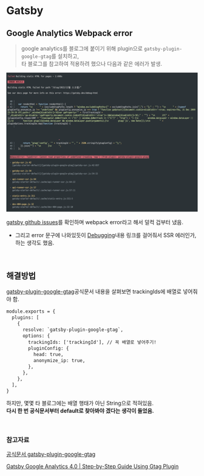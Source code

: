 # Gatsby

## Google Analytics Webpack error

> google analytics를 블로그에 붙이기 위해 plugin으로 `gatsby-plugin-google-gtag`를 설치하고,  
> 타 블로그를 참고하여 적용하려 했으나 다음과 같은 에러가 발생.

![gatsby build error](../screen/gatsby%20bundle%20error.png)

[gatsby github issues](https://github.com/gatsbyjs/gatsby/issues)를 확인하며 webpack error라고 해서 덜컥 겁부터 냈음.

- 그리고 error 문구에 나와있듯이 [Debugging](https://www.gatsbyjs.com/docs/debugging-the-build-process/)내용 링크를 걸어줘서 SSR 에러인가, 하는 생각도 했음.

<br>

## 해결방법

[gatsby-plugin-google-gtag](https://www.gatsbyjs.com/plugins/gatsby-plugin-google-gtag/)공식문서 내용을 살펴보면 trackingIds에 배열로 넣어줘야 함.

```JS
module.exports = {
  plugins: [
    {
      resolve: `gatsby-plugin-google-gtag`,
      options: {
        trackingIds: ['trackingId'], // 꼭 배열로 넣어주기!
        pluginConfig: {
          head: true,
          anonymize_ip: true,
        },
      },
    },
  ],
}
```

하지만, 몇몇 타 블로그에는 배열 행태가 아닌 String으로 적혀있음.  
**다시 한 번 공식문서부터 default로 찾아봐야 겠다는 생각이 들었음.**

<br>

### 참고자료

[공식문서 gatsby-plugin-google-gtag](https://www.gatsbyjs.com/plugins/gatsby-plugin-google-gtag/)

[Gatsby Google Analytics 4.0 | Step-by-Step Guide Using Gtag Plugin](https://inspirezone.tech/gatsby-google-analytics-step-by-step-guide/)
